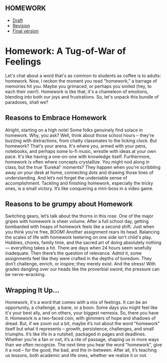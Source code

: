 ## HOMEWORK

- [Draft](index.md)
- [Revision](revision.md) 
- [Final version](final.md)

# Homework: A Tug-of-War of Feelings

Let's chat about a word that's as common to students as coffee is to adults: homework. Now, I reckon the moment you read "homework," a barrage of memories hit you. Maybe you grimaced, or perhaps you smiled (hey, to each their own!). Homework is like that; it's a chameleon of emotions, blending into both our joys and frustrations. So, let's unpack this bundle of paradoxes, shall we?

## Reasons to Embrace Homework

Alright, starting on a high note! Some folks genuinely find solace in homework. Why, you ask? Well, think about those school hours – they're buzzing with distractions, from chatty classmates to the ticking clock. But homework? That's your arena. It's where you, armed with your pens, notebooks, and perhaps some lo-fi music, wrestle with ideas at your own pace. It's like having a one-on-one with knowledge itself.
Furthermore, homework is often where concepts crystallize. You might nod along in class, but the true 'Eureka!' moments? They happen when you're scribbling away on your desk at home, connecting dots and drawing those lines of understanding.
And let’s not forget the undeniable sense of accomplishment. Tackling and finishing homework, especially the tricky ones, is a small victory. It’s like conquering a mini-boss in a video game. 

## Reasons to be grumpy about Homework

Switching gears, let’s talk about the thorns in this rose. One of the major gripes with homework is sheer volume. After a full school day, getting bombarded with heaps of homework feels like a second shift. Just when you think you're free, BOOM! Another assignment rears its head.
Balancing the scales of life with homework teetering on one side isn't child's play. Hobbies, chores, family time, and the sacred art of doing absolutely nothing — everything takes a hit. There are days when 24 hours seem woefully inadequate.
Then there’s the question of relevance. Admit it, some assignments feel like they were crafted in the depths of boredom. They don’t challenge, enrich, or inspire; they merely exist. And the stress! With grades dangling over our heads like the proverbial sword, the pressure can be nerve-wracking.

## Wrapping It Up...

Homework, it's a word that comes with a mix of feelings. It can be an opportunity, a challenge, a bane, or a boon. Some days you might feel like it's your best ally, and on others, your biggest nemesis. So, there you have it. Homework is a two-faced coin, with glimmers of hope and shadows of dread. But, if we zoom out a bit, maybe it’s not about the word "homework" itself but what it represents – growth, persistence, challenges, and small triumphs. It’s like life in a nutshell, packaged in pages and deadlines. Whether you’re a fan or not, it’s a rite of passage, shaping us in more ways than we often recognize. The next time you hear the word "homework", give it a nod – for the good, the bad, and the in-between. After all, it’s teaching us lessons, both academic and life ones, whether we realize it or not.
